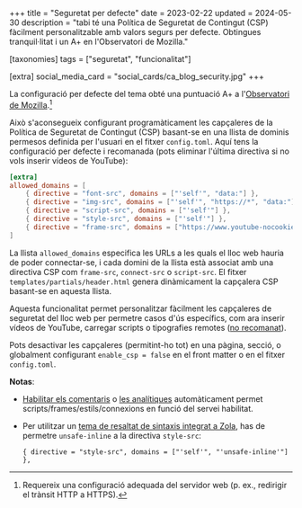 +++
title = "Seguretat per defecte"
date = 2023-02-22
updated = 2024-05-30
description = "tabi té una Política de Seguretat de Contingut (CSP) fàcilment personalitzable amb valors segurs per defecte. Obtingues tranquil·litat i un A+ en l'Observatori de Mozilla."

[taxonomies]
tags = ["seguretat", "funcionalitat"]

[extra]
social_media_card = "social_cards/ca_blog_security.jpg"
+++

La configuració per defecte del tema obté una puntuació A+ a l'[Observatori de Mozilla](https://observatory.mozilla.org).[^1]

Això s'aconsegueix configurant programàticament les capçaleres de la Política de Seguretat de Contingut (CSP) basant-se en una llista de dominis permesos definida per l'usuari en el fitxer `config.toml`. Aquí tens la configuració per defecte i recomanada (pots eliminar l'última directiva si no vols inserir vídeos de YouTube):

```toml
[extra]
allowed_domains = [
    { directive = "font-src", domains = ["'self'", "data:"] },
    { directive = "img-src", domains = ["'self'", "https://*", "data:"] },
    { directive = "script-src", domains = ["'self'"] },
    { directive = "style-src", domains = ["'self'"] },
    { directive = "frame-src", domains = ["https://www.youtube-nocookie.com"] },
]
```

La llista `allowed_domains` especifica les URLs a les quals el lloc web hauria de poder connectar-se, i cada domini de la llista està associat amb una directiva CSP com `frame-src`, `connect-src` o `script-src`. El fitxer `templates/partials/header.html` genera dinàmicament la capçalera CSP basant-se en aquesta llista.

Aquesta funcionalitat permet personalitzar fàcilment les capçaleres de seguretat del lloc web per permetre casos d'ús específics, com ara inserir vídeos de YouTube, carregar scripts o tipografies remotes ([no recomanat](https://www.albertovarela.net/blog/2022/11/stop-using-google-fonts/)).

Pots desactivar les capçaleres (permitint-ho tot) en una pàgina, secció, o globalment configurant `enable_csp = false` en el front matter o en el fitxer `config.toml`.

**Notas**:

- [Habilitar els comentaris](@/blog/comments/index.ca.md) o [les analítiques](@/blog/mastering-tabi-settings/index.ca.md#analisi-web) automàticament permet scripts/frames/estils/connexions en funció del servei habilitat.
- Per utilitzar un [tema de resaltat de sintaxis integrat a Zola](https://www.getzola.org/documentation/getting-started/configuration/#syntax-highlighting), has de permetre `unsafe-inline` a la directiva `style-src`:

    ```
    { directive = "style-src", domains = ["'self'", "'unsafe-inline'"] },
    ```

[^1]: Requereix una configuració adequada del servidor web (p. ex., redirigir el trànsit HTTP a HTTPS).

